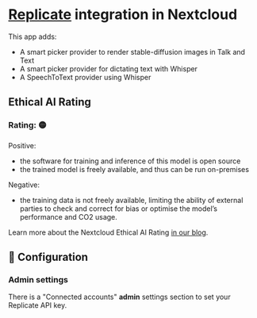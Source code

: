 # [Replicate](https://replicate.com/) integration in Nextcloud

This app adds:
* A smart picker provider to render stable-diffusion images in Talk and Text
* A smart picker provider for dictating text with Whisper
* A SpeechToText provider using Whisper

## Ethical AI Rating
### Rating: 🟡

Positive:
* the software for training and inference of this model is open source
* the trained model is freely available, and thus can be run on-premises

Negative:
* the training data is not freely available, limiting the ability of external parties to check and correct for bias or optimise the model’s performance and CO2 usage.

Learn more about the Nextcloud Ethical AI Rating [in our blog](https://nextcloud.com/blog/nextcloud-ethical-ai-rating/).

## 🔧 Configuration

### Admin settings

There is a "Connected accounts" **admin** settings section to set your Replicate API key.
